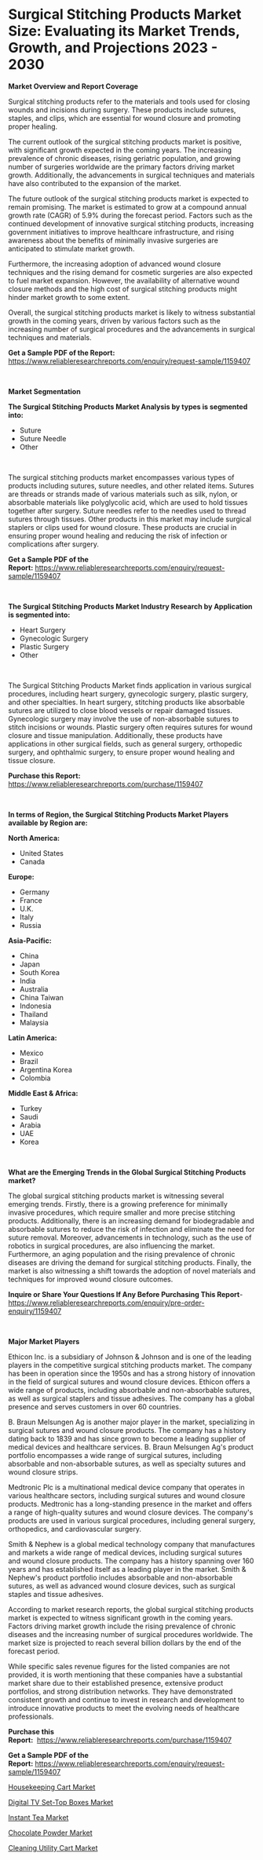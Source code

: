 <p><h1>Surgical Stitching Products Market Size: Evaluating its Market Trends, Growth, and Projections 2023 - 2030</h1></p><p><strong>Market Overview and Report Coverage</strong></p>
<p><p>Surgical stitching products refer to the materials and tools used for closing wounds and incisions during surgery. These products include sutures, staples, and clips, which are essential for wound closure and promoting proper healing.</p><p>The current outlook of the surgical stitching products market is positive, with significant growth expected in the coming years. The increasing prevalence of chronic diseases, rising geriatric population, and growing number of surgeries worldwide are the primary factors driving market growth. Additionally, the advancements in surgical techniques and materials have also contributed to the expansion of the market.</p><p>The future outlook of the surgical stitching products market is expected to remain promising. The market is estimated to grow at a compound annual growth rate (CAGR) of 5.9% during the forecast period. Factors such as the continued development of innovative surgical stitching products, increasing government initiatives to improve healthcare infrastructure, and rising awareness about the benefits of minimally invasive surgeries are anticipated to stimulate market growth.</p><p>Furthermore, the increasing adoption of advanced wound closure techniques and the rising demand for cosmetic surgeries are also expected to fuel market expansion. However, the availability of alternative wound closure methods and the high cost of surgical stitching products might hinder market growth to some extent.</p><p>Overall, the surgical stitching products market is likely to witness substantial growth in the coming years, driven by various factors such as the increasing number of surgical procedures and the advancements in surgical techniques and materials.</p></p>
<p><strong>Get a Sample PDF of the Report:</strong> <a href="https://www.reliableresearchreports.com/enquiry/request-sample/1159407">https://www.reliableresearchreports.com/enquiry/request-sample/1159407</a></p>
<p>&nbsp;</p>
<p><strong>Market Segmentation</strong></p>
<p><strong>The Surgical Stitching Products Market Analysis by types is segmented into:</strong></p>
<p><ul><li>Suture</li><li>Suture Needle</li><li>Other</li></ul></p>
<p>&nbsp;</p>
<p><p>The surgical stitching products market encompasses various types of products including sutures, suture needles, and other related items. Sutures are threads or strands made of various materials such as silk, nylon, or absorbable materials like polyglycolic acid, which are used to hold tissues together after surgery. Suture needles refer to the needles used to thread sutures through tissues. Other products in this market may include surgical staplers or clips used for wound closure. These products are crucial in ensuring proper wound healing and reducing the risk of infection or complications after surgery.</p></p>
<p><strong>Get a Sample PDF of the Report:</strong>&nbsp;<a href="https://www.reliableresearchreports.com/enquiry/request-sample/1159407">https://www.reliableresearchreports.com/enquiry/request-sample/1159407</a></p>
<p>&nbsp;</p>
<p><strong>The Surgical Stitching Products Market Industry Research by Application is segmented into:</strong></p>
<p><ul><li>Heart Surgery</li><li>Gynecologic Surgery</li><li>Plastic Surgery</li><li>Other</li></ul></p>
<p>&nbsp;</p>
<p><p>The Surgical Stitching Products Market finds application in various surgical procedures, including heart surgery, gynecologic surgery, plastic surgery, and other specialties. In heart surgery, stitching products like absorbable sutures are utilized to close blood vessels or repair damaged tissues. Gynecologic surgery may involve the use of non-absorbable sutures to stitch incisions or wounds. Plastic surgery often requires sutures for wound closure and tissue manipulation. Additionally, these products have applications in other surgical fields, such as general surgery, orthopedic surgery, and ophthalmic surgery, to ensure proper wound healing and tissue closure.</p></p>
<p><strong>Purchase this Report:</strong>&nbsp; <a href="https://www.reliableresearchreports.com/purchase/1159407">https://www.reliableresearchreports.com/purchase/1159407</a></p>
<p>&nbsp;</p>
<p><strong>In terms of Region, the Surgical Stitching Products Market Players available by Region are:</strong></p>
<p>
    <p> <strong> North America: </strong>
        <ul>
            <li>United States</li>
            <li>Canada</li>
        </ul>
        </p> 
    <p> <strong> Europe: </strong>
        <ul>
            <li>Germany</li>
            <li>France</li>
            <li>U.K.</li>
            <li>Italy</li>
            <li>Russia</li>
        </ul>
        </p> 
    <p> <strong> Asia-Pacific: </strong>
        <ul>
            <li>China</li>
            <li>Japan</li>
            <li>South Korea</li>
            <li>India</li>
            <li>Australia</li>
            <li>China Taiwan</li>
            <li>Indonesia</li>
            <li>Thailand</li>
            <li>Malaysia</li>
        </ul>
        </p> 
    <p> <strong> Latin America: </strong>
        <ul>
            <li>Mexico</li>
            <li>Brazil</li>
            <li>Argentina Korea</li>
            <li>Colombia</li>
        </ul>
        </p> 
    <p> <strong> Middle East & Africa: </strong>
        <ul>
            <li>Turkey</li>
            <li>Saudi</li>
            <li>Arabia</li>
            <li>UAE</li>
            <li>Korea</li>
        </ul>
    </p>
    </p>
<p>&nbsp;</p>
<p><strong>What are the Emerging Trends in the Global Surgical Stitching Products market?</strong></p>
<p><p>The global surgical stitching products market is witnessing several emerging trends. Firstly, there is a growing preference for minimally invasive procedures, which require smaller and more precise stitching products. Additionally, there is an increasing demand for biodegradable and absorbable sutures to reduce the risk of infection and eliminate the need for suture removal. Moreover, advancements in technology, such as the use of robotics in surgical procedures, are also influencing the market. Furthermore, an aging population and the rising prevalence of chronic diseases are driving the demand for surgical stitching products. Finally, the market is also witnessing a shift towards the adoption of novel materials and techniques for improved wound closure outcomes.</p></p>
<p><strong>Inquire or Share Your Questions If Any Before Purchasing This Report</strong>- <a href="https://www.reliableresearchreports.com/enquiry/pre-order-enquiry/1159407">https://www.reliableresearchreports.com/enquiry/pre-order-enquiry/1159407</a></p>
<p>&nbsp;</p>
<p><strong>Major Market Players</strong></p>
<p><p>Ethicon Inc. is a subsidiary of Johnson & Johnson and is one of the leading players in the competitive surgical stitching products market. The company has been in operation since the 1950s and has a strong history of innovation in the field of surgical sutures and wound closure devices. Ethicon offers a wide range of products, including absorbable and non-absorbable sutures, as well as surgical staplers and tissue adhesives. The company has a global presence and serves customers in over 60 countries. </p><p>B. Braun Melsungen Ag is another major player in the market, specializing in surgical sutures and wound closure products. The company has a history dating back to 1839 and has since grown to become a leading supplier of medical devices and healthcare services. B. Braun Melsungen Ag's product portfolio encompasses a wide range of surgical sutures, including absorbable and non-absorbable sutures, as well as specialty sutures and wound closure strips.</p><p>Medtronic Plc is a multinational medical device company that operates in various healthcare sectors, including surgical sutures and wound closure products. Medtronic has a long-standing presence in the market and offers a range of high-quality sutures and wound closure devices. The company's products are used in various surgical procedures, including general surgery, orthopedics, and cardiovascular surgery.</p><p>Smith & Nephew is a global medical technology company that manufactures and markets a wide range of medical devices, including surgical sutures and wound closure products. The company has a history spanning over 160 years and has established itself as a leading player in the market. Smith & Nephew's product portfolio includes absorbable and non-absorbable sutures, as well as advanced wound closure devices, such as surgical staples and tissue adhesives.</p><p>According to market research reports, the global surgical stitching products market is expected to witness significant growth in the coming years. Factors driving market growth include the rising prevalence of chronic diseases and the increasing number of surgical procedures worldwide. The market size is projected to reach several billion dollars by the end of the forecast period.</p><p>While specific sales revenue figures for the listed companies are not provided, it is worth mentioning that these companies have a substantial market share due to their established presence, extensive product portfolios, and strong distribution networks. They have demonstrated consistent growth and continue to invest in research and development to introduce innovative products to meet the evolving needs of healthcare professionals.</p></p>
<p><strong>Purchase this Report:</strong>&nbsp;&nbsp;<a href="https://www.reliableresearchreports.com/purchase/1159407">https://www.reliableresearchreports.com/purchase/1159407</a></p>
<p></p>
<p><strong>Get a Sample PDF of the Report:</strong>&nbsp;<a href="https://www.reliableresearchreports.com/enquiry/request-sample/1159407">https://www.reliableresearchreports.com/enquiry/request-sample/1159407</a></p>
<p><p><a href="https://medium.com/@chiragreportprime/housekeeping-cart-market-size-growth-forecast-2023-2030-7c0a08f0095e">Housekeeping Cart Market</a></p><p><a href="https://github.com/RoccoManning/Market-Research-Report-List-1/blob/main/digital-tv-set-top-boxes-market.md">Digital TV Set-Top Boxes Market</a></p><p><a href="https://www.linkedin.com/pulse/instant-tea-market-insights-players-forecast-till-2030-occu-media-jihke/">Instant Tea Market</a></p><p><a href="https://www.linkedin.com/pulse/chocolate-powder-market-research-report-provides-thorough-i92ye/">Chocolate Powder Market</a></p><p><a href="https://medium.com/@prachi.reportprime/cleaning-utility-cart-market-size-growth-forecast-2023-2030-f49ebc923da1">Cleaning Utility Cart Market</a></p></p>